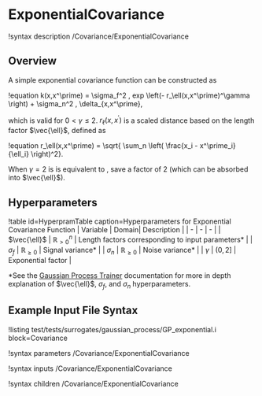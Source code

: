 # ExponentialCovariance

!syntax description /Covariance/ExponentialCovariance

## Overview

A simple exponential covariance function can be constructed as

!equation
k(x,x^\prime) = \sigma_f^2 \, exp \left(- r_\ell(x,x^\prime)^\gamma \right) + \sigma_n^2 \, \delta_{x,x^\prime},

which is valid for $0 < \gamma \leq 2$. $r_\ell(x,x^\prime)$ is a scaled distance based on the length factor $\vec{\ell}$, defined as

!equation
r_\ell(x,x^\prime) = \sqrt{ \sum_n \left( \frac{x_i - x^\prime_i}{\ell_i} \right)^2}.

When $\gamma = 2$ is is equivalent to [](SquaredExponentialCovariance.md), save a factor of $2$ (which can be absorbed into $\vec{\ell}$).

## Hyperparameters

!table id=HyperpramTable caption=Hyperparameters for Exponential Covariance Function
| Variable | Domain| Description |
| - | - | - |
| $\vec{\ell}$ | $\mathbb{R}_{> 0}^n$ | Length factors corresponding to input parameters\* |
| $\sigma_f$ | $\mathbb{R}_{\geq 0}$ | Signal variance\* |
| $\sigma_n$ | $\mathbb{R}_{\geq 0}$ | Noise variance\* |
| $\gamma$ | $(0,2]$ | Exponential factor |

\*See the [Gaussian Process Trainer](GaussianProcessTrainer.md) documentation for more in depth explanation of $\vec{\ell}$, $\sigma_f$, and $\sigma_n$ hyperparameters.

## Example Input File Syntax

!listing test/tests/surrogates/gaussian_process/GP_exponential.i block=Covariance

!syntax parameters /Covariance/ExponentialCovariance

!syntax inputs /Covariance/ExponentialCovariance

!syntax children /Covariance/ExponentialCovariance

